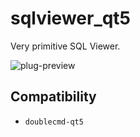 sqlviewer_qt5
========
Very primitive SQL Viewer.

![plug-preview](https://i.imgur.com/GMT6qAX.png)

## Compatibility
- `doublecmd-qt5`